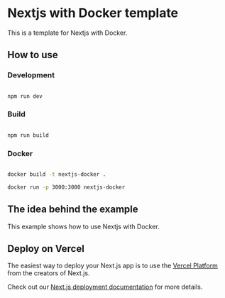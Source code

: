 
# Nextjs with Docker template

This is a template for Nextjs with Docker.

## How to use

### Development

```bash

npm run dev


```

### Build

```bash

npm run build


```

### Docker

```bash

docker build -t nextjs-docker .

docker run -p 3000:3000 nextjs-docker

```

## The idea behind the example

This example shows how to use Nextjs with Docker.

## Deploy on Vercel

The easiest way to deploy your Next.js app is to use the [Vercel Platform](https://vercel.com/new?utm_medium=default-template&filter=next.js&utm_source=create-next-app&utm_campaign=create-next-app-readme) from the creators of Next.js.

Check out our [Next.js deployment documentation](https://nextjs.org/docs/deployment) for more details.
